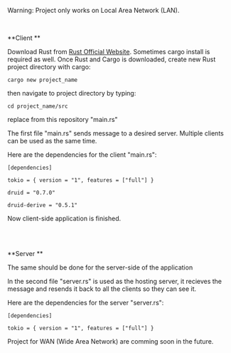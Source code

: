 Warning: Project only works on Local Area Network (LAN).

<br/>

**Client **


Download Rust from [Rust Official Website](https://www.rust-lang.org/tools/install). Sometimes cargo install is required as well.
Once Rust and Cargo is downloaded, create new Rust project directory with cargo:

```console
cargo new project_name
```
then navigate to project directory by typing:

```console
cd project_name/src
```
replace from this repository "main.rs"


The first file "main.rs" sends message to a desired server. Multiple clients can be used as the same time. 

Here are the dependencies for the client "main.rs":

```console
[dependencies]

tokio = { version = "1", features = ["full"] }

druid = "0.7.0"

druid-derive = "0.5.1"
```
Now client-side application is finished.

<br/>
<br/>

**Server **


The same should be done for the server-side of the application

In the second file "server.rs" is used as the hosting server, it recieves the message and resends it back to all the clients so they can see it. 

Here are the dependencies for the server "server.rs":
```console
[dependencies]

tokio = { version = "1", features = ["full"] }
```


Project for WAN (Wide Area Network) are comming soon in the future.
